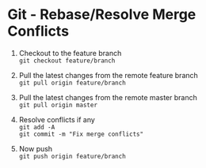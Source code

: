 # Git - Rebase/Resolve Merge Conflicts

1. Checkout to the feature branch\
`git checkout feature/branch`

1. Pull the latest changes from the remote feature branch\
`git pull origin feature/branch`

1. Pull the latest changes from the remote master branch\
`git pull origin master`

1. Resolve conflicts if any\
`git add -A`\
`git commit -m "Fix merge conflicts"`

1. Now push\
`git push origin feature/branch`
